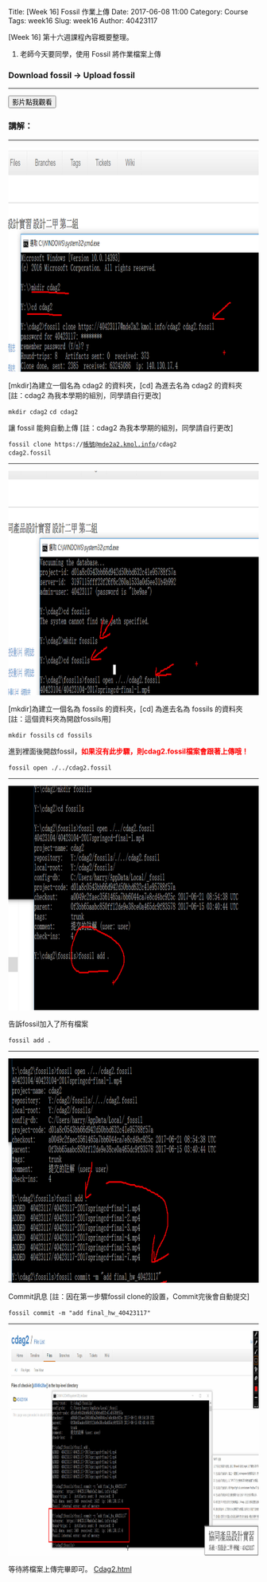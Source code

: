 Title: [Week 16] Fossil 作業上傳
Date: 2017-06-08 11:00
Category: Course
Tags: week16
Slug: week16
Author: 40423117

[Week 16] 第十六週課程內容概要整理。

1. 老師今天要同學，使用 Fossil 將作業檔案上傳

<!-- PELICAN_END_SUMMARY -->
</hr>

### Download fossil →  Upload fossil
<hr/>

<button onClick="lity('https://www.youtube.com/embed/8_40JZBbh_w?rel=0')"><span class="glyphicon glyphicon-facetime-video"></span> 影片點我觀看 </button>


### 講解：
<hr/>

<img src="./../final/7/1.jpg" height="450px">

[mkdir]為建立一個名為 cdag2 的資料夾，[cd] 為進去名為 cdag2 的資料夾  [註：cdag2 為我本學期的組別，同學請自行更改]

<code>mkdir cdag2</code>  <code>cd cdag2</code> 

讓 fossil 能夠自動上傳 [註：cdag2 為我本學期的組別，同學請自行更改]

<code>fossil clone https://帳號@mde2a2.kmol.info/cdag2 cdag2.fossil</code> 

<hr/>
<img src="./../final/7/2.jpg" height="450px">

[mkdir]為建立一個名為 fossils 的資料夾，[cd] 為進去名為 fossils 的資料夾  [註：這個資料夾為開啟fossils用]

<code>mkdir fossils</code>  <code>cd fossils</code> 

進到裡面後開啟fossil，<b><font color="#FF0000">如果沒有此步驟，則cdag2.fossil檔案會跟著上傳哦！</font></b>

<code>fossil open ./../cdag2.fossil</code> 

<hr/>
<img src="./../final/7/3.jpg" height="450px">

告訴fossil加入了所有檔案

<code>fossil add .</code> 

<hr/>
<img src="./../final/7/4.jpg" height="450px">

Commit訊息  [註：因在第一步驟fossil clone的設置，Commit完後會自動提交]

<code>fossil commit -m "add final_hw_40423117"</code> 

<hr/>
<img src="./../final/7/5.jpg" height="450px">

等待將檔案上傳完畢即可。  [Cdag2.html](https://mde2a2.kmol.info/cdag2/home)

